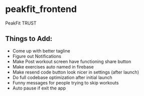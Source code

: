 # peakfit_frontend

PeakFit TRUST


## Things to Add:
- Come up with better tagline
- Figure out Notifications
- Make Post workout screen have functioning share button
- Make exercises auto named in firebase
- Make resend code button look nicer in settings (after launch)
- Do full codebase optimization after initial launch
- Funny messages for people trying to skip workouts
- Auto pause if exit the app
